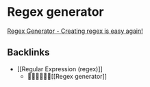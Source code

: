 # Regex generator
[Regex Generator - Creating regex is easy again!](https://regex-generator.olafneumann.org/?sampleText=2020-03-12T13%3A34%3A56.123Z%20INFO%20%20%5Borg.example.Class%5D%3A%20This%20is%20a%20%23simple%20%23logline%20containing%20a%20%27value%27.&flags=i&onlyPatterns=false&matchWholeLine=false&selection=)

## Backlinks
* [[Regular Expression (regex)]]
	* [[Regex generator]]

<!-- #utility -->

<!-- {BearID:572E22AB-39B3-44A4-9C54-AF3DBEED3950-954-0000001B6B2D9748} -->
